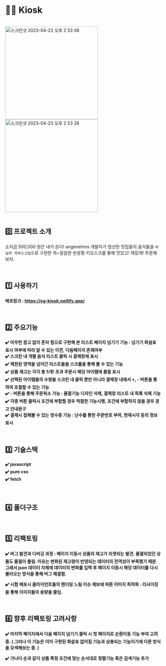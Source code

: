 # 🏳️‍🌈 Kiosk

<br>

<img width="300" alt="스크린샷 2023-04-23 오후 2 53 08" src="https://user-images.githubusercontent.com/111214565/233822331-1a279e5b-ceb7-46ab-a947-72c43fdb3b41.png">
<img width="300" alt="스크린샷 2023-04-23 오후 2 53 28" src="https://user-images.githubusercontent.com/111214565/233822335-093fb0d7-fd67-4b7f-bb1a-85ee5c20e2b3.png">

<br>
<br>

## 0️⃣ 프로젝트 소개

소지금 500,000 원은 내가 쏜다! angenehms 개발자가 엄선한 맛집들의 음식들을 `바닐라 자바스크립트`로 구현한 까~알끔한 반응형 키오스크를 통해 맛있고! 재밌게! 주문해보자. 

<br>

## 1️⃣ 사용하기

**배포링크 : https://sg-kiosk.netlify.app/**

<br>

## 2️⃣ 주요기능

**✔️ 아무런 참고 없이 혼자 힘으로 구현해 본 리스트 페이지 넘기기 기능 : 넘기기 화살표 표시 여부에 따라 알 수 있는 이전, 다음페이지 존재여부**
<br>
**✔️ 스크린 내 개별 음식 리스트 클릭 시 결제창에 표시**
<br>
**✔️ 제한된 영역을 넘어간 리스트들을 스크롤을 통해 볼 수 있는 기능** 
<br>
**✔️ 상품 재고는 각각 총 5개! 초과 주문시 해당 아이템에 품절 표시**
<br>
**✔️ 선택된 아이템들의 수량을 스크린 내 클릭 뿐만 아니라 결제창 내에서 +, - 버튼을 통하여 조절할 수 있는 기능**
<br>
**✔️ - 버튼을 통해 주문취소 가능 : 품절기능 디자인 삭제, 결제창 리스트 내 목록 삭제 기능**
<br>
**✔️ 각종 버튼 클릭시 조건에 부합할 경우 적절한 기능시행, 조건에 부합하지 않을 경우 경고 안내문구**
<br> 
**✔️ 결제시 접해볼 수 있는 영수증 기능 : 난수를 통한 주문번호 부여, 현재시각 등의 정보 표시**

<br>

## 3️⃣ 기술스택

**✔️ javascript**
<br>
**✔️ pure css**
<br>
**✔️ fetch**

<br>

## 4️⃣ 폴더구조

<br>

## 5️⃣ 리팩토링

**✔️ 버그 발견과 디버깅 과정 : 페이지 이동시 상품의 재고가 리셋되는 발견. 품절되었던 상품도 품절이 풀림. 이유는 변화된 재고량이 반영되는 데이터의 전역성이 부족했기 때문. 그래서 json 데이터 자체에 데이터의 변화를 입력 후 페이지 이동시 해당 데이터를 다시 불러오는 방식을 통해 버그 해결함.**

**✔️ 시험 배포시 클라이언트들의 렌더링 느림 이슈 제보에 따른 이미지 최적화 : 리사이징을 통해 이미지들의 용량을 줄임.**

<br>

## 6️⃣ 향후 리팩토링 고려사항

**✔️ 마지막 페이지에서 다음 페이지 넘기기 클릭 시 첫 페이지로 순환이동 기능 부여 고려 중. ( 그러나 이 기능은 이미 구현된 화살표 없어짐 기능과 상충되는 기능이기에 다른 방식을 모색해보는 중. )**

**✔️ 가나다 순과 같이 상품 특정 조건에 맞는 순서대로 정렬기능 혹은 검색기능 추가**

